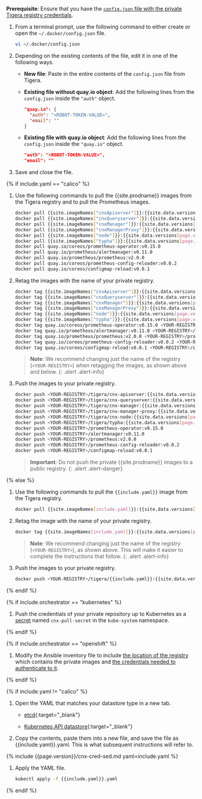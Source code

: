 **Prerequisite**: Ensure that you have the [`config.json` file with the private Tigera registry credentials](/{{page.version}}/getting-started/#obtain-the-private-registry-credentials).

1. From a terminal prompt, use the following command to either create or open the `~/.docker/config.json` file.

   ```bash
   vi ~/.docker/config.json
   ```

1. Depending on the existing contents of the file, edit it in one of the following ways.

   - **New file**: Paste in the entire contents of the `config.json` file from Tigera.

   - **Existing file without quay.io object**: Add the following lines from the `config.json` inside the `"auth"` object.

     ```json
     "quay.io": {
       "auth": "<ROBOT-TOKEN-VALUE>",
       "email": ""
     }
     ```

   - **Existing file with quay.io object**: Add the following lines from the `config.json` inside the `"quay.io"` object.

     ```json
     "auth": "<ROBOT-TOKEN-VALUE>",
     "email": ""
     ```

1. Save and close the file.

{% if include.yaml == "calico" %}

1. Use the following commands to pull the {{site.prodname}} images from the Tigera
   registry and to pull the Prometheus images.

   ```bash
   docker pull {{site.imageNames["cnxApiserver"]}}:{{site.data.versions[page.version].first.components["cnx-apiserver"].version}}
   docker pull {{site.imageNames["cnxQueryserver"]}}:{{site.data.versions[page.version].first.components["cnx-queryserver"].version}}
   docker pull {{site.imageNames["cnxManager"]}}:{{site.data.versions[page.version].first.components["cnx-manager"].version}}
   docker pull {{site.imageNames["cnxManagerProxy"]}}:{{site.data.versions[page.version].first.components["cnx-manager-proxy"].version}}
   docker pull {{site.imageNames["node"]}}:{{site.data.versions[page.version].first.components["cnx-node"].version}}
   docker pull {{site.imageNames["typha"]}}:{{site.data.versions[page.version].first.components["typha"].version}}
   docker pull quay.io/coreos/prometheus-operator:v0.15.0
   docker pull quay.io/prometheus/alertmanager:v0.11.0
   docker pull quay.io/prometheus/prometheus:v2.0.0
   docker pull quay.io/coreos/prometheus-config-reloader:v0.0.2
   docker pull quay.io/coreos/configmap-reload:v0.0.1
   ```

1. Retag the images with the name of your private registry.

   ```bash
   docker tag {{site.imageNames["cnxApiserver"]}}:{{site.data.versions[page.version].first.components["cnx-apiserver"].version}} <YOUR-REGISTRY>/tigera/cnx-apiserver:{{site.data.versions[page.version].first.components["cnx-apiserver"].version}}
   docker tag {{site.imageNames["cnxQueryserver"]}}:{{site.data.versions[page.version].first.components["cnx-queryserver"].version}} <YOUR-REGISTRY>/tigera/cnx-queryserver:{{site.data.versions[page.version].first.components["cnx-queryserver"].version}}
   docker tag {{site.imageNames["cnxManager"]}}:{{site.data.versions[page.version].first.components["cnx-manager"].version}} <YOUR-REGISTRY>/tigera/cnx-manager:{{site.data.versions[page.version].first.components["cnx-manager"].version}}
   docker tag {{site.imageNames["cnxManagerProxy"]}}:{{site.data.versions[page.version].first.components["cnx-manager-proxy"].version}} <YOUR-REGISTRY>/tigera/cnx-manager-proxy:{{site.data.versions[page.version].first.components["cnx-manager-proxy"].version}}
   docker tag {{site.imageNames["node"]}}:{{site.data.versions[page.version].first.components["cnx-node"].version}} <YOUR-REGISTRY>/tigera/cnx-node:{{site.data.versions[page.version].first.components["cnx-node"].version}}
   docker tag {{site.imageNames["typha"]}}:{{site.data.versions[page.version].first.components["typha"].version}} <YOUR-REGISTRY>/tigera/typha:{{site.data.versions[page.version].first.components["typha"].version}}
   docker tag quay.io/coreos/prometheus-operator:v0.15.0 <YOUR-REGISTRY>/prometheus-operator:v0.15.0
   docker tag quay.io/prometheus/alertmanager:v0.11.0 <YOUR-REGISTRY>/alertmanager:v0.11.0
   docker tag quay.io/prometheus/prometheus:v2.0.0 <YOUR-REGISTRY>/prometheus:v2.0.0
   docker tag quay.io/coreos/prometheus-config-reloader:v0.0.2 <YOUR-REGISTRY>/prometheus-config-reloader:v0.0.2
   docker tag quay.io/coreos/configmap-reload:v0.0.1 <YOUR-REGISTRY>/configmap-reload:v0.0.1
   ```
   > **Note**: We recommend changing just the name of the registry (`<YOUR-REGISTRY>`)
   > when retagging the images, as shown above and below.
   {: .alert .alert-info}

1. Push the images to your private registry.

   ```bash
   docker push <YOUR-REGISTRY>/tigera/cnx-apiserver:{{site.data.versions[page.version].first.components["cnx-apiserver"].version}}
   docker push <YOUR-REGISTRY>/tigera/cnx-queryserver:{{site.data.versions[page.version].first.components["cnx-queryserver"].version}}
   docker push <YOUR-REGISTRY>/tigera/cnx-manager:{{site.data.versions[page.version].first.components["cnx-manager"].version}}
   docker push <YOUR-REGISTRY>/tigera/cnx-manager-proxy:{{site.data.versions[page.version].first.components["cnx-manager-proxy"].version}}
   docker push <YOUR-REGISTRY>/tigera/cnx-node:{{site.data.versions[page.version].first.components["cnx-node"].version}}
   docker push <YOUR-REGISTRY>/tigera/typha:{{site.data.versions[page.version].first.components["typha"].version}}
   docker push <YOUR-REGISTRY>/prometheus-operator:v0.15.0
   docker push <YOUR-REGISTRY>/alertmanager:v0.11.0
   docker push <YOUR-REGISTRY>/prometheus:v2.0.0
   docker push <YOUR-REGISTRY>/prometheus-config-reloader:v0.0.2
   docker push <YOUR-REGISTRY>/configmap-reload:v0.0.1
   ```

   > **Important**: Do not push the private {{site.prodname}} images to a public registry.
   {: .alert .alert-danger}
 
{% else %}

1. Use the following commands to pull the `{{include.yaml}}` image from the Tigera
   registry.

   ```bash
   docker pull {{site.imageNames[include.yaml]}}:{{site.data.versions[page.version].first.components[include.yaml].version}}
   ```

1. Retag the image with the name of your private registry.

   ```bash
   docker tag {{site.imageNames[include.yaml]}}:{{site.data.versions[page.version].first.components[include.yaml].version}} <YOUR-REGISTRY>/tigera/{{include.yaml}}:{{site.data.versions[page.version].first.components[include.yaml].version}}
   ```
   > **Note**: We recommend changing just the name of the registry (`<YOUR-REGISTRY>`),
   > as shown above. This will make it easier to complete the instructions that follow.
   {: .alert .alert-info}

1. Push the images to your private registry.

   ```bash
   docker push <YOUR-REGISTRY>/tigera/{{include.yaml}}:{{site.data.versions[page.version].first.components[include.yaml].version}}
   ```

{% endif %}

{% if include.orchestrator == "kubernetes" %}

1. Push the credentials of your private repository up to Kubernetes as a [secret](https://kubernetes.io/docs/concepts/containers/images/#creating-a-secret-with-a-docker-config)
named `cnx-pull-secret` in the `kube-system` namespace.

{% endif %}

{% if include.orchestrator == "openshift" %}

1. Modify the Ansible inventory file to include [the location of the registry](https://docs.openshift.com/container-platform/latest/install_config/install/advanced_install.html#advanced-install-configuring-registry-location) which
   contains the private images and [the credentials needed to authenticate to it](https://github.com/openshift/openshift-ansible/blob/master/inventory/hosts.example#L223).

{% endif %}

{% if include.yaml != "calico" %}

1. Open the YAML that matches your datastore type in a new tab.

   - [etcd]({{site.url}}/{{page.version}}/getting-started/kubernetes/installation/hosted/{{include.yaml}}.yaml){:target="_blank"}

   - [Kubernetes API datastore]({{site.url}}/{{page.version}}/getting-started/kubernetes/installation/hosted/kubernetes-datastore/{{include.yaml}}.yaml){:target="_blank"}

1. Copy the contents, paste them into a new file, and save the file as {{include.yaml}}.yaml. This is what subsequent instructions will refer to.

{% include {{page.version}}/cnx-cred-sed.md yaml=include.yaml %}

1. Apply the YAML file.

   ```bash
   kubectl apply -f {{include.yaml}}.yaml
   ```

{% endif %}
